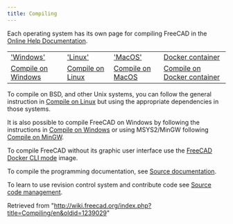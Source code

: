 ```yaml
---
title: Compiling
---
```

Each operating system has its own page for compiling FreeCAD in the [Online Help Documentation](/Online_Help_Toc "Online Help Toc").

|  |  |  |  |
| --- | --- | --- | --- |
| ['Windows'](/Compile_on_Windows "Compile on Windows") | ['Linux'](/Compile_on_Linux "Compile on Linux") | ['MacOS'](/Compile_on_MacOS "Compile on MacOS") | [Docker container](/Compile_on_Docker "Compile on Docker") |
| [Compile on Windows](/Compile_on_Windows "Compile on Windows") | [Compile on Linux](/Compile_on_Linux "Compile on Linux") | [Compile on MacOS](/Compile_on_MacOS "Compile on MacOS") | [Compile on Docker container](/Compile_on_Docker "Compile on Docker") |

To compile on BSD, and other Unix systems, you can follow the general instruction in [Compile on Linux](/Compile_on_Linux "Compile on Linux") but using the appropriate dependencies in those systems.

It is also possible to compile FreeCAD on Windows by following the instructions in [Compile on Windows](/Compile_on_Windows "Compile on Windows") or using MSYS2/MinGW following [Compile on MinGW](/Compile_on_MinGW "Compile on MinGW").

To compile FreeCAD without its graphic user interface use the [FreeCAD Docker CLI mode](/FreeCAD_Docker_CLI_mode "FreeCAD Docker CLI mode") image.

To compile the programming documentation, see [Source documentation](/Source_documentation "Source documentation").

To learn to use revision control system and contribute code see [Source code management](/Source_code_management "Source code management").

Retrieved from "<http://wiki.freecad.org/index.php?title=Compiling/en&oldid=1239029>"